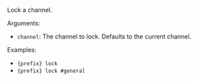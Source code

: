Lock a channel.

Arguments:
* `channel`: The channel to lock. Defaults to the current channel.

Examples:
* `{prefix} lock`
* `{prefix} lock #general`
